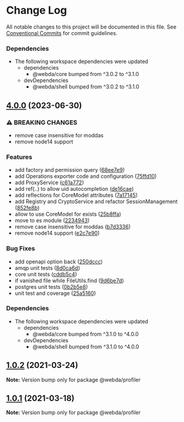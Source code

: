 # Change Log

All notable changes to this project will be documented in this file.
See [Conventional Commits](https://conventionalcommits.org) for commit guidelines.

### Dependencies

* The following workspace dependencies were updated
  * dependencies
    * @webda/core bumped from ^3.0.2 to ^3.1.0
  * devDependencies
    * @webda/shell bumped from ^3.0.2 to ^3.1.0

## [4.0.0](https://github.com/loopingz/webda.io/compare/profiler-v3.0.3...profiler-v4.0.0) (2023-06-30)


### ⚠ BREAKING CHANGES

* remove case insensitive for moddas
* remove node14 support

### Features

* add factory and permission query ([68ee7e9](https://github.com/loopingz/webda.io/commit/68ee7e92b0e0747b9ca1d796fcfb25919a5b58b2))
* add Operations exporter code and configuration ([75ffd10](https://github.com/loopingz/webda.io/commit/75ffd1064a56f81f9df33e1babe5c10d31f2680f))
* add ProxyService ([c61a772](https://github.com/loopingz/webda.io/commit/c61a77284205c20bf12e305b6c7c88987ed62a43))
* add ref(..) to allow uid autocompletion ([de16cae](https://github.com/loopingz/webda.io/commit/de16cae506223322e4137b77b03afd4c84c22942))
* add reflections for CoreModel attributes ([7a17145](https://github.com/loopingz/webda.io/commit/7a17145f5b4495ee124931c79b77afee2031bdb7))
* add Registry and CryptoService and refactor SessionManagement ([852fe8b](https://github.com/loopingz/webda.io/commit/852fe8b076736530e18becc1479814d1cf03ccfc))
* allow to use CoreModel for exists ([25b8ffa](https://github.com/loopingz/webda.io/commit/25b8ffa3009c409f9476c20df3708a49d33ae787))
* move to es module ([2234943](https://github.com/loopingz/webda.io/commit/22349431f8241fda7a10ecdeb6563a676b935320))
* remove case insensitive for moddas ([b7d3336](https://github.com/loopingz/webda.io/commit/b7d333632adeb037141d54da43701a1f34ee09f5))
* remove node14 support ([e2c7e90](https://github.com/loopingz/webda.io/commit/e2c7e9094da104ad443d06d65f16fa80a0ddda23))


### Bug Fixes

* add openapi option back ([250dccc](https://github.com/loopingz/webda.io/commit/250dcccfaeb665014eb5c4399210682fa06bfb49))
* amqp unit tests ([8d0ca6d](https://github.com/loopingz/webda.io/commit/8d0ca6dbd9e5c6a9331c3dda439788aff0701650))
* core unit tests ([cddb5c4](https://github.com/loopingz/webda.io/commit/cddb5c480057020651f3e4e4337396c979b83ca7))
* if vanished file while FileUtils.find ([9d6be7d](https://github.com/loopingz/webda.io/commit/9d6be7dc536ce88bc1d2de1a8b020cbef72fc7b6))
* postgres unit tests ([0b2b5e8](https://github.com/loopingz/webda.io/commit/0b2b5e806c5e5f788514ca9a853c167e74128e7e))
* unit test and coverage ([25a5160](https://github.com/loopingz/webda.io/commit/25a5160c64592a45575460d317725ac835a6aa98))


### Dependencies

* The following workspace dependencies were updated
  * dependencies
    * @webda/core bumped from ^3.1.0 to ^4.0.0
  * devDependencies
    * @webda/shell bumped from ^3.1.0 to ^4.0.0

## [1.0.2](https://github.com/loopingz/webda.io/compare/@webda/profiler@1.0.1...@webda/profiler@1.0.2) (2021-03-24)

**Note:** Version bump only for package @webda/profiler





## [1.0.1](https://github.com/loopingz/webda.io/compare/@webda/profiler@1.0.0...@webda/profiler@1.0.1) (2021-03-18)

**Note:** Version bump only for package @webda/profiler
